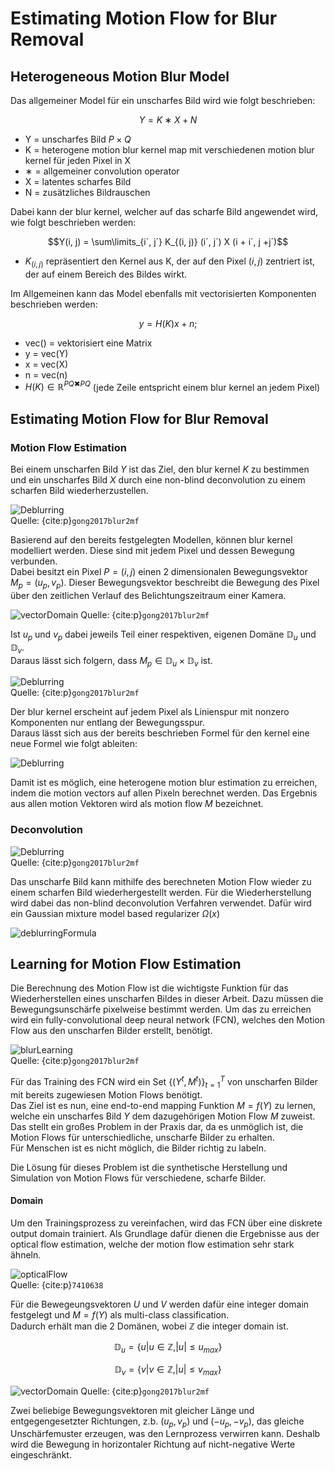 # Estimating Motion Flow for Blur Removal


## Heterogeneous Motion Blur Model


Das allgemeiner Model für ein unscharfes Bild wird wie folgt beschrieben:


$$Y = K ∗ X + N$$


* Y = unscharfes Bild $P \times Q$
* K = heterogene motion blur kernel map mit verschiedenen motion blur kernel für jeden Pixel in X
* ∗ = allgemeiner convolution operator
* X = latentes scharfes Bild
* N = zusätzliches Bildrauschen


Dabei kann der blur kernel, welcher auf das scharfe Bild angewendet wird, wie folgt beschrieben werden:


$$Y(i, j) = \sum\limits_{i´, j´} K_{(i, j)} (i´, j´) X (i + i´, j +j´)$$


* $K_{(i, j)}$ repräsentiert den Kernel aus K, der auf den Pixel $(i, j)$ zentriert ist, der auf einem Bereich des Bildes wirkt.


Im Allgemeinen kann das Model ebenfalls mit vectorisierten Komponenten beschrieben werden:


$$y = H(K)x + n;$$


* vec() = vektorisiert eine Matrix
* y = vec(Y) 
* x = vec(X)
* n = vec(n)
* $H(K) ∈ \mathbb{R}^{PQ✖PQ}$ (jede Zeile entspricht einem blur kernel an jedem Pixel)


## Estimating Motion Flow for Blur Removal

### Motion Flow Estimation


Bei einem unscharfen Bild $Y$ ist das Ziel, den blur kernel $K$ zu bestimmen und ein unscharfes Bild $X$ durch eine non-blind deconvolution zu einem scharfen Bild wiederherzustellen.


![Deblurring](./images/deblurring1.jpg)  
Quelle: {cite:p}`gong2017blur2mf`


Basierend auf den bereits festgelegten Modellen, können blur kernel modelliert werden. Diese sind mit jedem Pixel und dessen Bewegung verbunden.  
Dabei besitzt ein Pixel $P = (i, j)$ einen 2 dimensionalen Bewegungsvektor $M_p = (u_p, v_p)$. Dieser Bewegungsvektor beschreibt die Bewegung des Pixel über den zeitlichen Verlauf des Belichtungszeitraum einer Kamera.  


![vectorDomain](./images/vectorDomain.PNG)
Quelle: {cite:p}`gong2017blur2mf`



Ist $u_p$ und $v_p$ dabei jeweils Teil einer respektiven, eigenen Domäne $\mathbb{D}_u$ und $\mathbb{D}_v$.  
Daraus lässt sich folgern, dass $M_p \in \mathbb{D}_u \times \mathbb{D}_v$ ist.


![Deblurring](./images/motionblurandflow.PNG)  
Quelle: {cite:p}`gong2017blur2mf`


Der blur kernel erscheint auf jedem Pixel als Linienspur mit nonzero Komponenten nur entlang der Bewegungsspur.  
Daraus lässt sich aus der bereits beschrieben Formel für den kernel eine neue Formel wie folgt ableiten:


![Deblurring](./images/123.PNG) 


Damit ist es möglich, eine heterogene motion blur estimation zu erreichen, indem die motion vectors auf allen Pixeln berechnet werden. Das Ergebnis aus allen motion Vektoren wird als motion flow $M$ bezeichnet.


### Deconvolution


![Deblurring](./images/deblurring2.jpg)  
Quelle: {cite:p}`gong2017blur2mf`


Das unscharfe Bild kann mithilfe des berechneten Motion Flow wieder zu einem scharfen Bild wiederhergestellt werden. Für die Wiederherstellung wird dabei das non-blind deconvolution Verfahren verwendet. Dafür wird ein Gaussian mixture model based regularizer $\Omega(x)$


![deblurringFormula](./images/deblurringFormula.PNG)


## Learning for Motion Flow Estimation

Die Berechnung des Motion Flow ist die wichtigste Funktion für das Wiederherstellen eines unscharfen Bildes in dieser Arbeit. Dazu müssen die Bewegungsunschärfe pixelweise bestimmt werden. 
Um das zu erreichen wird ein fully-convolutional deep neural network (FCN), welches den Motion Flow aus den unscharfen Bilder erstellt, benötigt.


![blurLearning](./images/blurLearning.jpg)  
Quelle: {cite:p}`gong2017blur2mf`


Für das Training des FCN wird ein Set $\{(Y^t,M^t)\}^T_{t=1}$ von unscharfen Bilder mit bereits zugewiesen Motion Flows benötigt.  
Das Ziel ist es nun, eine end-to-end mapping Funktion $M=f(Y)$ zu lernen, welche ein unscharfes Bild $Y$ dem dazugehörigen Motion Flow $M$ zuweist.  
Das stellt ein großes Problem in der Praxis dar, da es unmöglich ist, die Motion Flows für unterschiedliche, unscharfe Bilder zu erhalten.  
Für Menschen ist es nicht möglich, die Bilder richtig zu labeln.  

Die Lösung für dieses Problem ist die synthetische Herstellung und Simulation von Motion Flows für verschiedene, scharfe Bilder.


#### Domain

Um den Trainingsprozess zu vereinfachen, wird das FCN über eine diskrete output domain trainiert. Als Grundlage dafür dienen die Ergebnisse aus der optical flow estimation, welche der motion flow estimation sehr stark ähneln.  



![opticalFlow](./images/opticalFlow.PNG)  
Quelle: {cite:p}`7410638`


Für die Bewegeungsvektoren $U$ und $V$ werden dafür eine integer domain festgelegt und $M =f(Y)$ als multi-class classification.  
Dadurch erhält man die 2 Domänen, wobei $\mathbb{Z}$ die integer domain ist.  


$$\mathbb{D}_u = \{u|u ∈ \mathbb{Z}, |u| \leq u_{max}\}$$  


$$\mathbb{D}_v = \{v|v ∈ \mathbb{Z}, |u| \leq v_{max}\}$$  


![vectorDomain](./images/vectorDomain.PNG)
Quelle: {cite:p}`gong2017blur2mf`


Zwei beliebige Bewegungsvektoren mit gleicher Länge und entgegengesetzter Richtungen, z.b. $(u_p, v_p)$ und $(-u_p, -v_p)$, das gleiche Unschärfemuster erzeugen, was den Lernprozess verwirren kann. Deshalb wird die Bewegung in horizontaler Richtung auf nicht-negative Werte eingeschränkt.
